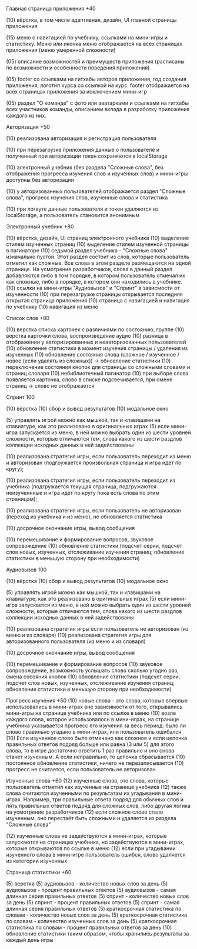 Главная страница приложения +40

(10) вёрстка, в том числе адаптивная, дизайн, UI главной страницы приложения

(15) меню с навигацией по учебнику, ссылками на мини-игры и статистику. Меню или иконка меню отображается на всех страницах приложения
(меню умеренной сложности)

(05) описание возможностей и преимуществ приложения (расписаны по возможности и особенности поведения приложения)

(05) footer со ссылками на гитхабы авторов приложения, год создания приложения, логотип курса со ссылкой на курс. footer отображается на всех страницах приложения за исключением мини-игр

(05) раздел "О команде" с фото или аватарками и ссылками на гитхабы всех участников команды, описанием вклада в разработку приложения каждого из них.





Авторизация +50

(10) реализована авторизация и регистрация пользователя

(10) при перезагрузке приложения данные о пользователе и полученный при авторизации токен сохраняются в localStorage

(10) электронный учебник (без раздела "Сложные слова", без отображения прогресса изучения слов и изученных слов) и мини-игры доступны без авторизации

(10) у авторизованных пользователей отображается раздел "Сложные слова", прогресс изучения слов, изученные слова и статистика

(10) при логауте данные пользователя и токен удаляются из localStorage, а пользователь становится анонимным










Электронный учебник +80

(10) вёрстка, дизайн, UI страниц электронного учебника
(10) выделение стилем изученных страниц
(10) выделение стилем изученной страницы в пагинаторе
(10) седьмой раздел учебника - "Сложные слова" изначально пустой. Этот раздел состоит из слов, которые пользователь отметил как сложные. Все слова в этом разделе размещаются на одной странице. На усмотрение разработчиков, слова в данный раздел добавляются либо в том порядке, в котором пользователь отмечал их как сложные, либо в порядке, в котором они находились в учебнике.
(10) ссылки на мини-игры "Аудиовызов" и "Спринт" в зависмости от изученности
(10) при перезагрузке страницы открывается последняя открытая страница приложения
(10) страница с навигацией и навигация по учебнику
(10) навигация из меню



Список слов +80

(10) верстка списка карточек с различиями по состоянию, группе
(10) верстка карточки слова, воспроизведение аудио
(10) разница в отображении у авторизированных и неавторизованных пользователей
(10) обновление статистики в момент изучения страницы / удаления из изученных
(10) обновление состояния слова (сложное / изученное / новое (если удалять из сложных)) -> обновление статистики
(10) переключение состояния кнопок для страницы со сложными словами и страниц словаря
(10) небиблиотечный пагинатор
(10) при выборе слова появляется карточка, слово в списке подсвечивается, при смене страниц -> слово не отображается


Спринт 100

(10) вёрстка
(10) сбор и вывод результатов
(10) модальное окно

(5) управлять игрой можно как мышкой, так и клавишами на клавиатуре, как это реализовано в оригинальных играх
(5) если мини-игра запускается из меню, в ней можно выбрать один из шести уровней сложности, которые отличаются тем, слова какого из шести раздлов коллекции исходных данных в ней задействованы

(10) реализована стратегия игры, если пользователь переходит из меню и авторизован (подгружается произвольная страница и игра идет по кругу);

(10) реализована стратегия игры, если пользователь переходит из учебника  (подгружается текущая страница,
подгружаются неизученнные и игра идет по кругу пока есть слова по этим страницам);

(10) реализована стратегия игры, если пользователь не авторизован (переход из учебника и из меню), не обновляется
статистика

(10) досрочное окончание игры, вывод сообщения

(10) перемешивание и формирование вопросов, звуковое сопровождение
(10) обновление статистики (подсчет серии, подсчет слов новых, изученных, отслеживание изучения страниц; обновление статистики в меньшую сторону при необходимости)


Аудиовызов 100

(10) вёрстка
(10) сбор и вывод результатов
(10) модальное окно

(5) управлять игрой можно как мышкой, так и клавишами на клавиатуре, как это реализовано в оригинальных играх
(5) если мини-игра запускается из меню, в ней можно выбрать один из шести уровней сложности, которые отличаются тем, слова какого из шести раздлов коллекции исходных данных в ней задействованы

(10) реализована стратегия игры если пользователь не авторизован (из меню и из словаря)
(10) реализована стратегия игры для авторизованного пользователя (из меню и из словаря)


(10) досрочное окончание игры, вывод сообщения

(10) перемешивание и формирование вопросов
(10) звуковое сопровождение, возможность услышать слово сколько угодно раз, смена сосояния кнопок
(10) обновление статистики (подсчет серии, подсчет слов новых, изученных, отслеживание изучения страниц; обновление статистики в меньшую сторону при необходимости)



Прогресс изучения +50
(10) новые слова - это слова, которые впервые использовались в мини-играх вне зависимости от того, открывались мини-игры на странице учебника или по ссылке в меню
(10) возле каждого слова, которое использовалось в мини-играх, на странице учебника указывается прогресс его изучения за весь период: было ли слово правильно угадано в мини-играх, или пользователь ошибался
(10) Если изученное слово было отмечено как сложное и если цепочка правильных ответов подряд больше или равна (3 или 5) для этого слова, то в игре достаточно ответить 1 раз правильно и оно снова станет изученным. А если неправильно, то цепочка сбрасывается
(10) постоянное обновление статистики, ничего не перезаписывается
(10) прогресс не считается, если пользователь не авторизован



Изученные слова +60
(12) изученные слова, это слова, которые пользователь отметил как изученные на странице учебника
(12) также слова считаются изученными по результатам их угадывания в мини-играх. Например, три правильные ответа подряд для обычных слов и пять правильных ответов подряд для сложных слов, либо другая логика на усмотрение разработчиков
(12) если сложное слово стало изученным, оно перестаёт быть сложными и удаляется из раздела "Сложные слова"

(12) изученные слова не задействуются в мини-играх, которые запускаются на страницах учебника, но задействуются в мини-играх, которые открываются по ссылке в меню
(12) если при угадывании изученного слова в мини-игре пользователь ошибся, слово удаляется из категории изученных




Страница статистики +60

(5) верстка
(5) аудиовызов - количество новых слов за день
(5) аудиовызов - процент правильных ответов
(5) аудиовызов - самая длинная серия правильных ответов
(5) спринт -  количество новых слов за день
(5) спринт - процент правильных ответов
(5) спринт - самая длинная серия правильных ответов
(5) краткосрочная статистика по словам - количество новых слов за день
(5) краткосрочная статистика по словам - количество изученных слов за день
(5) краткосрочная статистика по словам - процент правильных ответов за день
(10) обновление статистики таким образом, чтобы хранились результаты за каждый день игры
